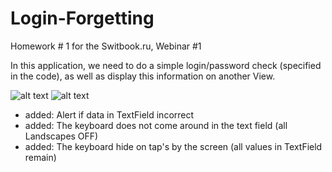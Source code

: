# Login-Forgetting
Homework # 1 for the Switbook.ru, Webinar #1

In this application, we need to do a simple login/password check (specified in the code), as well as display this information on another View.

![alt text](https://i.ibb.co/gz6LtZ9/Login-Forgetting.png)
![alt text](https://i.ibb.co/Trtkdy9/Login-Forgetting-2.png)
 
- added: Alert if data in TextField incorrect
- added: The keyboard does not come around in the text field (all Landscapes OFF)
- added: The keyboard hide on tap's by the screen (all values in TextField remain)

